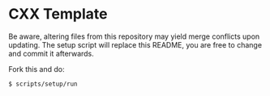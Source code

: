 # CXX Template

Be aware, altering files from this repository may yield merge conflicts upon
updating. The setup script will replace this README, you are free to change and
commit it afterwards.

Fork this and do:

    $ scripts/setup/run
